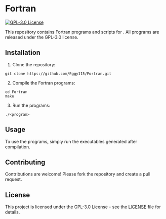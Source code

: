 # Fortran

[![GPL-3.0 License](https://img.shields.io/badge/license-GPL--3.0-blue)](https://github.com/Eggy115/Fortran/blob/main/LICENSE)

This repository contains Fortran programs and scripts for <insert purpose>. All programs are released under the GPL-3.0 license.

## Installation

1. Clone the repository:

```
git clone https://github.com/Eggy115/Fortran.git
```  
  
2. Compile the Fortran programs:

```
cd Fortran
make
```

3. Run the programs:

```
./<program>
```
  
## Usage

To use the programs, simply run the executables generated after compilation.

## Contributing

Contributions are welcome! Please fork the repository and create a pull request.

## License

This project is licensed under the GPL-3.0 License - see the [LICENSE](LICENSE) file for details.
